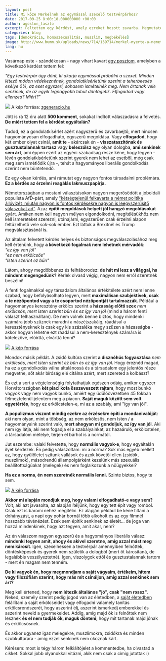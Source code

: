 ```yaml
---
layout: post
title: Mi köze Merkelnek az egymással szexelő testvérpárhoz?
date: 2017-09-25 8:00:18.000000000 +00:00
author: agoston_laszlo
excerpt: Feltettem egy kérdést, amely ezreket hozott zavarba. Megmutatom, miért fontos ez a kérdés és miért nem létezik olyan, mint 'általános erkölcs' vagy 'általános jó'. És ezek elfogadása miért életbevágó a társadalom számára.
categories: blog
tags: [demokrácia, homoszexualitás, muszlim, megbékélés]
image: http://www.bumm.sk/uploads/news/714/139714/merkel-nyerte-a-nemet-valasztasokat-de-abszolut-nem-lehet-boldog_139714.jpg
lang: hu
---
```

Vasárnap este - szándékosan - nagy vihart kavart [egy posztom](https://www.facebook.com/agostonlaszloartist/photos/a.561808153923287.1073741833.447410712029699/1242847295819366/?type=1&theater), amelyben a következő kérdést tettem fel:

*"Egy testvérpár úgy dönt, ki akarja egymással próbálni a szexet. Minden létező módon védekeznének, gondolatkísérletünk szerint a teherbeesés esélye 0%, az eset egyszeri, sohasem ismételnék meg. Nem ártanak vele senkinek, de az egyik legnagyobb tabut döntögetik. Elfogadod vagy ellenzed? Miért?"*

![](http://www.zgeneracio.hu/www/public/upload/portrait/SZAVAK%202/tabu.jpg)
A kép forrása: [zgeneracio.hu](http://www.zgeneracio.hu/portrait/T)

Jött is rá 12 óra alatt **500 komment**, sokakat indított válaszadásra a felvetés. **De miért tettem fel a kérdést egyáltalán?**

Tudod, ez a gondolatkísérlet azért nagyszerű és zavarbaejtő, mert nincsen hagyományosan elfogadható, egyszerű megoldása. Vagy **elfogadod**, hogy két ember olyat csinál, **amit te** - akárcsak én - **visszataszítónak és gusztustalannak tartasz** vagy **beleszólsz** egy olyan dologba, **ami senkinek sem árt**, ami éppen ezért az egyéni szabadság része kéne, hogy legyen - lévén gondolatkísérletünk szerint gyerek nem lehet az esetből, még csak meg sem ismétlődik újra -, tehát a hagyományos liberális gondolkodás szerint nem büntetendő.

Ez egy olyan kérdés, ami rámutat egy nagyon fontos társadalmi problémára. **Ez a kérdés az érzelmi reagálás lakmuszpapírja.**

Németországban a mostani választásokon nagyon megerősödött a joboldali populista AfD-párt, amely ["kétségtelenül felkavarta a német politika állóvizét, miután nagyon is fontos kérdésekre nagyon is leegyszerűsítő válaszokat ad"](http://index.hu/kulfold/2017/09/24/afd_alternativa_nemetorszagnak_nemetorszag_valasztas/). Azaz **építő megoldások helyett jól hangzó megoldásokat** gyárt. Amiken nem kell nagyon mélyen elgondolkodni, megítélésükhöz nem kell ismereteket szerezni, utánajárni, egyszerűen csak érzelmi alapon feltüzelhető vele sok-sok ember. Ezt láttuk a Brexitnél és Trump megválasztásánál is.

Az általam felvetett kérdés helyes és biztonságos megválaszolásához meg kell értenünk, hogy **a következő fogalmak nem lehetnek mérvadók**:<br />
*"ez így van jól"* <br />
*"ez nem erkölcsös"* <br />
*"Isten szerint ez bűn"* <br />

Látom, ahogy megdöbbensz és felháborodsz: **de hát mi lesz a világgal, ha mindent megengedünk?** Kérlek olvasd végig, nagyon nem erről szeretnék beszélni!

A fenti fogalmakkal egy társadalom általános értékítélete azért nem lenne szabad, hogy befolyásolható legyen, mert **maximálisan szubjektívek, csak a te nézőpontod vagy a te csoportod nézőpontját tartalmazzák**. Például a hagyományos keresztény erkölcs szerint a **házasság előtti szex** *nem erkölcsös, mert Isten szerint bűn és ez így van jól* (mind a három fenti választ felhasználtam). De nem volnék benne biztos, hogy mindenki számára jobb szűznek maradni a nászéjszakáig, ráadásul a keresztényeknek is csak egy kis százaléka megy szűzen a házasságba - akkor hogyan lehetne ezt ráadásul a nem-keresztények számára is kötelezővé, előírttá, elvárttá tenni?

![](http://agostonlaszlo.hu/images/zsido-kereszteny-muszlim.jpg)
[A kép forrása](https://www.timesofisrael.com/berlin-prayer-house-unites-jews-christians-muslims/)

Mondok másik példát. A zsidó kultúra szerint **a disznóhús fogyasztása** *nem erkölcsös, mert Isten szerint ez bűn és ez így van jól*. Hogy éreznéd magad, ha ez a gondolkodás válna általánossá és a társadalom egy jelentős része megvetne, sőt akár bíróság elé citálna azért, mert szereted a kolbászt?

És ezt a sort a végtelenségig folytathatjuk egészen odáig, amikor egyszer Horvátországban **két piaci kofa összeveszett rajtam**, hogy most bunkó vagyok vagy nem vagyok bunkó, amiért egy üdülőövezetben 45 fokban félmeztelenül jelentem meg a piacon. **Saját maguk között sem volt egyetértés**, hogy ez erkölcstelen-e, mi az a szabály, ami "így van jól".

**A populizmus viszont mindig ezekre az érzésekre építi a mondanivalóját**: aki nem olyan, mint a többség, az nem erkölcsös, nem Isten / a hagyományaink szerint való, **mert ahogyan mi gondoljuk, az így van jól**. Aki nem így látja, aki nem fogadja el a szabályainkat, az hazaáruló, erkölcstelen, a társadalom mételye, térjen el bárhol is a normától.

Jut eszembe: valaki felvetette, hogy **normális vagyok-e**, hogy egyáltalán ilyet kérdezek. Én pedig válaszoltam: mi a norma? Sok más egyéb mellett az, hogy gyűlöletet szítunk vallások és azok követői ellen (zsidók, muszlimok), másodrendű állampolgárként kezelünk más szexuális beállítottságúakat (melegek) és nem foglalkozunk a nőügyekkel? 

**Ha ez a norma, én nem szeretnék normális lenni.** Szinte biztos, hogy te sem.

![](http://agostonlaszlo.hu/images/kulturankat.jpg)
[A kép forrása](https://velenceblog.com/2015/06/14/multikulti-2015/)

**Akkor mi alapján mondjuk meg, hogy valami elfogadható-e vagy sem?** Volt, aki azt javasolta, az alapján ítéljünk, hogy egy tett épít vagy rombol. Csak ezt is baromi nehéz megítélni. Ez alapján például be kéne tiltani a dohányzást, a napi egy pohár bornál több alkoholt és az egy filmnél hosszabb tévénézést. Ezek sem építik senkinek az életét... de joga van hozzá mindenkinek, hogy azt tegyen, amit akar, nem? 

Az én válaszom nagyon egyszerű és a hagyományos liberális válasz: **mindenki tegyen amit, ahogy és akivel szeretne, amíg azzal mást meg nem károsít**. Igen, szexelhessen a testvérpár amennyiben felnőttek, döntésképesek és gyerek nem születik a dologból (mert őt károsítaná, de legalábbis veszélyeztetné). Igen, viszolygok ettől és gusztustalannak tartom - mert én magam nem tenném. 

**De ki vagyok én, hogy megmondjam a saját vágyaim, értékeim, hitem vagy filozófiám szerint, hogy más mit csináljon, amíg azzal senkinek sem árt?**

Meg kell értened, hogy **nem létezik általános "jó", csak "nem rossz"**. Neked, személy szerint pedig jogod van az életedben, a <u>saját életedben</u> felállítani a saját erkölcseidet vagy elfogadni valamely tanítás erkölcsrendszerét, hogy aszerint élj, aszerint ismerkedj emberekkel és aszerint neveld a gyermekeidet. Addig, amíg majd ők is felnőttek nem lesznek **és el nem tudják ők, maguk dönteni**, hogy mit tartanak majd jónak és erkölcsösnek. 

És akkor ugyanez igaz melegekre, muszlimokra, zsidókra és minden szubkultúrára - amíg ezzel senkinek nem okoznak kárt.

Kérésem: most is tégy három felkiáltójelet a kommentedbe, ha olvastad a cikket. Sokkal jobb olyanokkal vitázni, akik nem csak a címig jutottak :)
